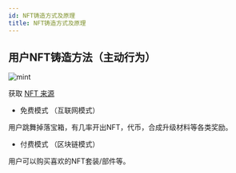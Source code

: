 ```yaml
---
id: NFT铸造方式及原理
title: NFT铸造方式及原理
---
```


## 用户NFT铸造方法（主动行为）
![mint](https://storage.googleapis.com/wcu-73ed75f5-c5922c8c/wuchuweilai/lc-fa0e3615.png)

获取 [NFT 来源](./nft4.md)

- 免费模式 （互联网模式）

用户跳舞掉落宝箱，有几率开出NFT，代币，合成升级材料等各类奖励。

- 付费模式 （区块链模式）

用户可以购买喜欢的NFT套装/部件等。



